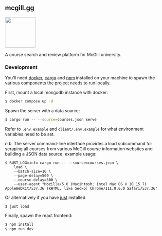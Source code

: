 ## mcgill.gg

<div>
  <img width='100px' src='https://user-images.githubusercontent.com/31192478/235252457-6364a167-29d7-4b24-96f5-db73c38209e8.png'>
</div>

A course search and review platform for McGill university.

### Development

You'll need [docker](https://www.docker.com/),
[cargo](https://doc.rust-lang.org/cargo/) and [npm](https://www.npmjs.com/)
installed on your machine to spawn the various components the project needs to
run locally.

First, mount a local mongodb instance with docker:

```bash
$ docker compose up -d
```

Spawn the server with a data source:

```bash
$ cargo run -- --source=courses.json serve
```

Refer to `.env.example` and `client/.env.example` for what environment variables
need to be set.

_n.b._ The server command-line interface provides a load subcommand for scraping
all courses from various McGill course information websites and building a JSON
data source, example usage:

```
$ RUST_LOG=info cargo run -- --source=courses.json \
    load \
    --batch-size=10 \
    --page-delay=500 \
    --course-delay=500 \
    --user-agent "Mozilla/5.0 (Macintosh; Intel Mac OS X 10_15_7) AppleWebKit/537.36 (KHTML, like Gecko) Chrome/111.0.0.0 Safari/537.36"
```

Or alternatively if you have [just](https://github.com/casey/just) installed:

```
$ just load
```

Finally, spawn the react frontend:

```bash
$ npm install
$ npm run dev
```
